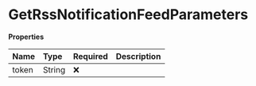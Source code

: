 # GetRssNotificationFeedParameters

**Properties**

| Name  | Type   | Required | Description |
| :---- | :----- | :------- | :---------- |
| token | String | ❌       |             |
